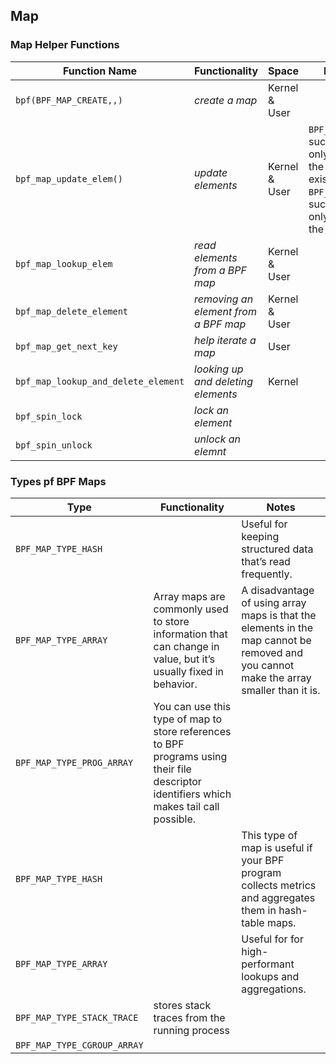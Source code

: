 



## Map

### Map Helper Functions

|Function Name|Functionality|Space| Notes|
|-|-|-|-|
|`bpf(BPF_MAP_CREATE,,)`|_create a map_ | Kernel & User| |
|`bpf_map_update_elem()`|_update elements_ | Kernel & User | `BPF_NOEXIST`: successs only when the key **not** exist ; `BPF_EXIST`: successs only when the key exist  |
|`bpf_map_lookup_elem`|_read elements from a BPF map_|Kernel & User| |
|`bpf_map_delete_element`|_removing an element from a BPF map_|Kernel & User||
|`bpf_map_get_next_key`|_help iterate a map_|User||
|`bpf_map_lookup_and_delete_element`|_looking up and deleting elements_|Kernel||
|`bpf_spin_lock`|_lock an element_||||
|`bpf_spin_unlock`|_unlock an elemnt_||||


### Types pf BPF Maps

|Type|Functionality|Notes|
|-|-|-|
|`BPF_MAP_TYPE_HASH`| |Useful for keeping structured data that’s read frequently.|
|`BPF_MAP_TYPE_ARRAY`|Array maps are commonly used to store information that can change in value, but it’s usually fixed in behavior.|A disadvantage of using array maps is that the elements in the map cannot be removed and you cannot make the array smaller than it is.|
|`BPF_MAP_TYPE_PROG_ARRAY`|You can use this type of map to store references to BPF programs using their file descriptor identifiers which makes tail call possible.||
|`BPF_MAP_TYPE_HASH`||This type of map is useful if your BPF program collects metrics and aggregates them in hash-table maps.|
|`BPF_MAP_TYPE_ARRAY`||Useful for for high-performant lookups and aggregations.|
|`BPF_MAP_TYPE_STACK_TRACE`|stores stack traces from the running process||
|`BPF_MAP_TYPE_CGROUP_ARRAY`|||

